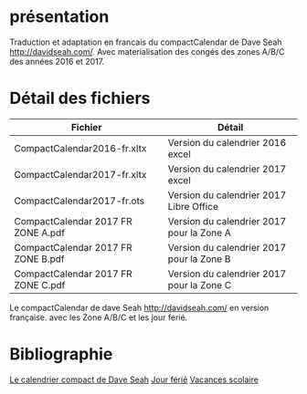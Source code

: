 # présentation
Traduction et adaptation en francais du compactCalendar de Dave Seah http://davidseah.com/. 
Avec materialisation des congés des zones A/B/C des années 2016 et 2017.

# Détail des fichiers

Fichier | Détail
------------ | -------------
CompactCalendar2016-fr.xltx			| Version du calendrier 2016 excel
CompactCalendar2017-fr.xltx			| Version du calendrier 2017 excel
CompactCalendar2017-fr.ots			| Version du calendrier 2017 Libre Office
CompactCalendar 2017 FR ZONE A.pdf	| Version du calendrier 2017 pour la Zone A
CompactCalendar 2017 FR ZONE B.pdf	| Version du calendrier 2017 pour la Zone B
CompactCalendar 2017 FR ZONE C.pdf	| Version du calendrier 2017 pour la Zone C

Le compactCalendar de dave Seah http://davidseah.com/ en version française. avec les Zone A/B/C et les jour ferié.

# Bibliographie
[Le calendrier compact de Dave Seah](http://davidseah.com/node/compact-calendar/)
[Jour férié](https://www.joursferies.fr/)
[Vacances scolaire](http://www.education.gouv.fr/cid87910/calendrier-scolaire-pour-les-annees-2015-2016-2016-2017-2017-2018.html)